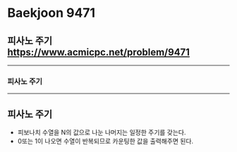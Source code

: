 Baekjoon 9471
=============
피사노 주기  <https://www.acmicpc.net/problem/9471>
---------------
- - -
### 피사노 주기
- - -
## 피사노 주기
- 피보나치 수열을 N의 값으로 나눈 나머지는 일정한 주기를 갖는다.
- 0또는 1이 나오면 수열이 반복되므로 카운팅한 값을 출력해주면 된다.

